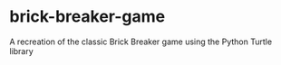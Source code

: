 # brick-breaker-game
A recreation of the classic Brick Breaker game using the Python Turtle library
